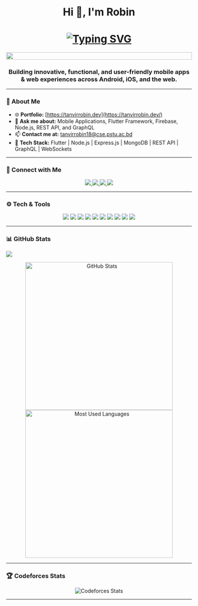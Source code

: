 <h1 align="center">Hi 👋, I'm Robin</h1>

<h1 align="center">
  <a href="https://git.io/typing-svg">
    <img src="https://readme-typing-svg.herokuapp.com?font=Fira+Code&pause=1000&color=34F7FF&width=600&lines=Full-Stack+Hybrid+Mobile+App+Developer;Flutter+%7C+Node.js+%7C+MongoDB+%7C+GraphQL+%7C+REST+API;Building+Scalable+Apps+for+Android+and+iOS!" alt="Typing SVG" />
  </a>
</h1>

<p align="center">
  <img src="https://i.imgur.com/dBaSKWF.gif" height="20" width="100%">
</p>

<h3 align="center">Building innovative, functional, and user-friendly mobile apps & web experiences across Android, iOS, and the web.</h3>

---

### 🌟 About Me
- 🌐 **Portfolio:** [https://tanvirrobin.dev](https://tanvirrobin.dev/)  
- 💬 **Ask me about:** Mobile Applications, Flutter Framework, Firebase, Node.js, REST API, and GraphQL  
- 📫 **Contact me at:** tanvirrobin18@cse.pstu.ac.bd  
- 🚀 **Tech Stack:** Flutter | Node.js | Express.js | MongoDB | REST API | GraphQL | WebSockets  

---

### 🤝 Connect with Me  
<p align="center">
  <a href="https://linkedin.com/in/tanvir-robin" target="_blank">
    <img src="https://img.shields.io/badge/-LinkedIn-blue?style=flat&logo=Linkedin&logoColor=white" />
  </a>
  <a href="https://fb.com/roobiiinnn" target="_blank">
    <img src="https://img.shields.io/badge/-Facebook-1877F2?style=flat&logo=Facebook&logoColor=white" />
  </a>
  <a href="https://codeforces.com/profile/tanvir_robin" target="_blank">
    <img src="https://img.shields.io/badge/-Codeforces-1F8ACB?style=flat&logo=Codeforces&logoColor=white" />
  </a>
  <a href="mailto:contact@tanvirrobin.dev" target="_blank">
    <img src="https://img.shields.io/badge/-Email-D14836?style=flat&logo=Gmail&logoColor=white" />
  </a>
</p>

---

### ⚙️ Tech & Tools  
<p align="center">
  <img src="https://img.shields.io/badge/Flutter-%2302569B.svg?style=flat&logo=Flutter&logoColor=white" />
  <img src="https://img.shields.io/badge/Dart-%230175C2.svg?style=flat&logo=Dart&logoColor=white" />
  <img src="https://img.shields.io/badge/Node.js-%2343853D.svg?style=flat&logo=Node.js&logoColor=white" />
  <img src="https://img.shields.io/badge/MongoDB-%2347A248.svg?style=flat&logo=MongoDB&logoColor=white" />
  <img src="https://img.shields.io/badge/REST%20API-%23000000.svg?style=flat&logo=REST&logoColor=white" />
  <img src="https://img.shields.io/badge/GraphQL-%23E10098.svg?style=flat&logo=GraphQL&logoColor=white" />
    <img src="https://img.shields.io/badge/Firebase-%23039BE5.svg?style=flat&logo=Firebase&logoColor=white" />
  <img src="https://img.shields.io/badge/Git-%23F05033.svg?style=flat&logo=Git&logoColor=white" />
  <img src="https://img.shields.io/badge/C++-%2300599C.svg?style=flat&logo=c%2B%2B&logoColor=white" />
  <img src="https://img.shields.io/badge/Figma-%23F24E1E.svg?style=flat&logo=Figma&logoColor=white" />
</p>

---



### 📊 GitHub Stats  
 ![](https://github-profile-summary-cards.vercel.app/api/cards/profile-details?username=tanvir-robin&theme=github_dark)
<p align="center">
  <img src="https://github-profile-summary-cards.vercel.app/api/cards/stats?username=tanvir-robin&theme=github_dark" alt="GitHub Stats" width="400"/>
  <img src="https://github-profile-summary-cards.vercel.app/api/cards/most-commit-language?username=tanvir-robin&theme=github_dark" alt="Most Used Languages" width="400"/>
</p>

---

### 🏆 Codeforces Stats  
<p align="center">
  <img src="https://raw.githubusercontent.com/tanvir-robin/cf-stats/main/output/light_card.svg#gh-dark-mode-only" alt="Codeforces Stats" />
</p>

---


